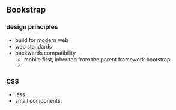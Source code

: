 ## Bookstrap

### design principles

- build for modern web
- web standards
- backwards compatibility
  - mobile first, inherited from the parent framework bootstrap
  - 
  
### CSS

- less
- small components, 


